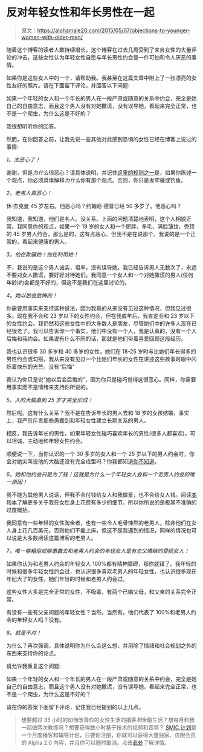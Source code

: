 # 反对年轻女性和年长男性在一起

> 原文：<https://alphamale20.com/2015/05/07/objections-to-younger-women-with-older-men/>

随着这个博客的读者人数持续增长，这个博客在过去几周受到了来自女性的大量评论的冲击，这些女性认为年轻女性自愿与年长男性约会是一件可怕和令人厌恶的事情。

如果你是这些女人中的一个，请帮助我。我甚至在这篇文章中附上了一张漂亮的女性友好的照片。请在下面留下评论，并回答以下问题:

如果一个年轻的女人和一个年长的男人在一段严肃或随意的关系中约会，完全是她自己的自由意志，而且这个男人没有对她撒谎，没有误导她，看起来完全正常，也不是一个爬虫，为什么这是不好的？

我很想听听你的回答。

然而，在你回答之前，让我先说一些其他对此感到恐惧的女性已经在博客上说过的事情:

*1。太恶心了！*

谢谢，但是*为什么*很恶心？请具体说明，并记住[这里的规则之一](https://blackdragonblog.com/rules/)是，如果你陈述一个观点，你必须具体解释*为什么*你有那个观点。否则，你只是发牢骚或钓鱼。

*2。老男人真恶心！*

休·杰克曼 45 岁左右。他恶心吗？约翰尼·德普已经 50 多岁了。他恶心吗？

我知道，我知道，他们是名人。没关系。上面的问题清楚地表明，这个人相貌正常。我同意你的观点，如果一个 19 岁的女人和一个肥胖、多毛、满脸皱纹、秃顶的 45 岁男人约会，那么是的，这有点恶心。但我不是在说那个。我说的是一个正常的，看起来健康的男人。

*3。他在欺骗她！他在利用她！*

不，我说的是这个男人诚实，坦率，没有误导她。我已经告诉男人无数次了，永远不要对女人撒谎，要好好对待她们。我同意一个女人和一个对她撒谎的男人(任何年龄)约会都是不好的，但这不是我们在这里讨论的。

*4。她以后会后悔的！*

你需要用事实来支持这种说法，因为我真的从来没有见过这种情况，但我见过很多。现在我不会和 23 岁以下的女性约会，但在我成年后，我肯定会和 23 岁以下的女性约会。我仍然和这些女性中的大多数人是朋友，尽管她们中的许多人现在已经很老了。我可以告诉你一个事实，他们中没有一个人，我是认真的，没有一个人后悔和我约会。如果说有什么不同的话，那就是他们带着喜爱回顾这段经历。

我也认识很多 30 多岁和 40 多岁的女性，她们在 18-25 岁时与比她们年长得多的男性约会或勾搭，我从来没有见过一个比她们年长的女性在讲述这些故事时眼中闪烁着快乐的光芒。没有“后悔”

我认为你只是说“她以后会后悔的”，因为你只是碰巧觉得这很恶心。同样，你需要用事实而不是情绪来支持你所说的。

*5。人的大脑直到 25 岁才完全形成！*

然后呢。这有什么关系？我不是在告诉年长的男人去和 18 岁的女孩结婚，事实上，我严厉斥责那些愚蠢到和年轻女性建立长期关系的男人。

相反，我告诉年长的男性，如果年轻女性碰巧喜欢年长的男性(很多人都喜欢)，可以坦诚、主动地和年轻女性约会。

顺便说一下，当你认识的一个 30 多岁的女人和一个 25 岁以下的男人约会时，你会对她尖叫说他的大脑还没有完全成型吗？你我都知道[你不知道](https://blackdragonblog.com/2013/06/23/the-double-standard-regarding-age-difference-in-relationships/)。

*6。她和他约会只是为了钱！这就是为什么一个年轻女人会和一个老男人约会的唯一原因！*

我不能为其他男人说话，但我不会付钱给女人和我做爱，也不会给女人钱。阅读[本](https://blackdragonblog.com/2014/10/19/spending-money-women/)和[本](https://blackdragonblog.com/2015/01/11/when-to-spend-money-on-women-in-a-relationship/)了解更多关于我在女性身上花费有多少的细节。所以你所说的是极其不准确的过度概括。

我同意有一些年轻的女性淘金者，也有一些令人毛骨悚然的老男人，除非他们在女人身上花几百美元，否则他们不能上床，但这不是我遇到的情况，同样的情况也可以说是大多数阅读这篇博客的老男人。

*7。唯一够粗俗或够愚蠢去和老男人约会的年轻女人是有恋父情结的受损女人！*

如果你认为和老男人约会的年轻女人 100%都有精神障碍，那你就错了。我年轻的时候和很多年轻女性约会过，也认识很多喜欢老男人的年轻女性，也认识很多现在年纪大了的女性，她们年轻的时候和老男人约会过。

这些女性大多是完全正常的女性，不吸毒，有两个已婚父母，和父亲的关系完全正常。

有没有一些有父亲问题的年轻女性？当然，当然有。他们代表了 100%和老男人约会的年轻女人吗？没有。

*8。就是不对！*

为什么？再次强调，具体说明你为什么会这么想，并用除了情绪和社会规划之外的东西来支持你的论点。

请允许我重复这个问题:

如果一个年轻的女人和一个年长的男人在一段严肃或随意的关系中约会，完全是她自己的自由意志，而且这个男人没有对她撒谎，没有误导她，看起来完全正常，也不是一个爬虫，为什么这是不好的？

请在你的答案下面留下评论，记住我已经提到的以上几点。

> 想要超过 35 小时的如何改善你的女性生活的播客*和*金融生活？想每月和我一起做两次教练吗？想要获得数小时基于技术的视频和音频？ [SMIC 计划](https://alphamale20.kartra.com/page/vIL17)是一个月度播客和辅导计划，只要你注册，你就可以获得大量独家、仅限会员的 Alpha 2.0 内容，并且你可以随时取消。点击[此处](https://alphamale20.kartra.com/page/vIL17)了解详情。
> 
> 